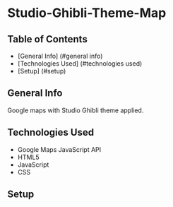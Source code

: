 # Studio-Ghibli-Theme-Map
## Table of Contents
* [General Info] (#general info)
* [Technologies Used] (#technologies used)
* [Setup] (#setup)

## General Info
Google maps with Studio Ghibli theme applied.

## Technologies Used
+ Google Maps JavaScript API
+ HTML5
+ JavaScript
+ CSS

## Setup
```
